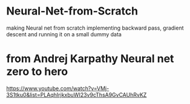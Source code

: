 # Neural-Net-from-Scratch
making Neural net from scratch implementing backward pass, gradient descent and running it on a small dummy data

# from Andrej Karpathy Neural net zero to hero 
https://www.youtube.com/watch?v=VMj-3S1tku0&list=PLAqhIrjkxbuWI23v9cThsA9GvCAUhRvKZ
